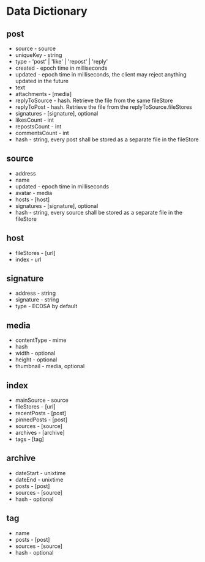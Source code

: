 # Data Dictionary

## post
* source - source
* uniqueKey - string
* type - 'post' | 'like' | 'repost' | 'reply'
* created - epoch time in milliseconds
* updated - epoch time in milliseconds, the client may reject anything updated in the future
* text
* attachments - [media]
* replyToSource - hash. Retrieve the file from the same fileStore
* replyToPost - hash. Retrieve the file from the replyToSource.fileStores
* signatures - [signature], optional 
* likesCount - int
* repostsCount - int
* commentsCount - int
* hash - string, every post shall be stored as a separate file in the fileStore

## source
* address
* name
* updated - epoch time in milliseconds
* avatar - media
* hosts - [host]
* signatures - [signature], optional
* hash - string, every source shall be stored as a separate file in the fileStore

## host
* fileStores - [url]
* index - url

## signature
* address - string
* signature - string
* type - ECDSA by default

## media
* contentType - mime
* hash
* width - optional
* height - optional
* thumbnail - media, optional

## index
* mainSource - source
* fileStores - [url]
* recentPosts - [post]
* pinnedPosts - [post]
* sources - [source]
* archives - [archive]
* tags - [tag]

## archive
* dateStart - unixtime
* dateEnd - unixtime
* posts - [post]
* sources - [source]
* hash - optional

## tag
* name
* posts - [post]
* sources - [source]
* hash - optional
